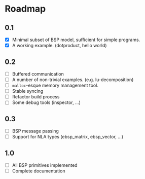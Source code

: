 # Roadmap

## 0.1

* [x] Minimal subset of BSP model, sufficient for simple programs.
* [x] A working example. (dotproduct, hello world)

## 0.2
* [ ] Buffered communication
* [ ] A number of non-trivial examples. (e.g. lu-decomposition)
* [ ] `malloc`-esque memory management tool.
* [ ] Stable syncing
* [ ] Refactor build process 
* [ ] Some debug tools (inspector, ...)

## 0.3
* [ ] BSP message passing
* [ ] Support for NLA types (ebsp_matrix, ebsp_vector, ...)

## 1.0
* [ ] All BSP primitives implemented
* [ ] Complete documentation
